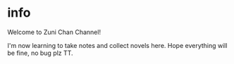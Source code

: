# info

Welcome to Zuni Chan Channel!

I'm now learning to take notes and collect novels here. Hope everything will be fine, no bug plz TT.
